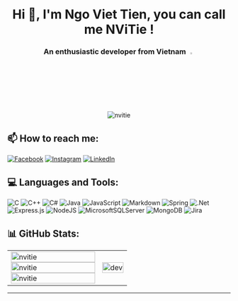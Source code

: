 <h1 align="center">Hi 👋, I'm Ngo Viet Tien, you can call me NViTie !</h1>
<h3 align="center">An enthusiastic developer from Vietnam <img src="https://img.icons8.com/color/48/000000/vietnam-circular.png" width="3%"/></h3>

<p align = "center"> <img src = "https://visitcount.itsvg.in/api?id=viettien1602&icon=0&color=11"/ alt = "nvitie"></div>

## 📫 How to reach me:

[![Facebook](https://img.shields.io/badge/Facebook-%231877F2.svg?logo=Facebook&logoColor=white)](https://www.facebook.com/nvt1602/) [![Instagram](https://img.shields.io/badge/Instagram-%23E4405F.svg?logo=Instagram&logoColor=white)](https://www.instagram.com/nv_tien_nvt/) [![LinkedIn](https://img.shields.io/badge/LinkedIn-%230077B5.svg?logo=linkedin&logoColor=white)](https://www.linkedin.com/in/viettien1602/)

## 💻 Languages and Tools:

![C](https://img.shields.io/badge/c-ffffff.svg?style=for-the-badge&logo=c&logoColor=black) ![C++](https://img.shields.io/badge/c++-ffffff.svg?style=for-the-badge&logo=c%2B%2B&logoColor=black) ![C#](https://img.shields.io/badge/c%23-ffffff.svg?style=for-the-badge&logo=c-sharp&logoColor=black) ![Java](https://img.shields.io/badge/java-ffffff.svg?style=for-the-badge&logo=java&logoColor=black) ![JavaScript](https://img.shields.io/badge/javascript-ffffff.svg?style=for-the-badge&logo=javascript&logoColor=black) ![Markdown](https://img.shields.io/badge/markdown-ffffff.svg?style=for-the-badge&logo=markdown&logoColor=black) ![Spring](https://img.shields.io/badge/spring-ffffff.svg?style=for-the-badge&logo=spring&logoColor=black) ![.Net](https://img.shields.io/badge/.NET-ffffff?style=for-the-badge&logo=.net&logoColor=black) ![Express.js](https://img.shields.io/badge/express.js-ffffff.svg?style=for-the-badge&logo=express&logoColor=black) ![NodeJS](https://img.shields.io/badge/node.js-ffffff?style=for-the-badge&logo=node.js&logoColor=black) ![MicrosoftSQLServer](https://img.shields.io/badge/Microsoft%20SQL%20Sever-ffffff?style=for-the-badge&logo=microsoft%20sql%20server&logoColor=black) ![MongoDB](https://img.shields.io/badge/MongoDB-ffffff.svg?style=for-the-badge&logo=mongodb&logoColor=black) ![Jira](https://img.shields.io/badge/jira-ffffff.svg?style=for-the-badge&logo=jira&logoColor=black)

## 📊 GitHub Stats:

<table style="width:100%;">
  <tr>
    <td>
      <img src="https://github-readme-stats.vercel.app/api?username=viettien1602&theme=buefy&hide_border=false&include_all_commits=false&count_private=false" alt="nvitie" width="100%"/>
      <img src="https://github-readme-streak-stats.herokuapp.com/?user=viettien1602&theme=buefy&hide_border=falseb" alt="nvitie" width="100%"/>
      <img src="https://github-readme-stats.vercel.app/api/top-langs/?username=viettien1602&theme=buefy&hide_border=false&include_all_commits=false&count_private=false&layout=compact" alt="nvitie" width="100%"/>
    </td>
    <td>
      <p align="center"> 
        <img src="https://cdn.dribbble.com/users/1059583/screenshots/4171367/coding-freak.gif" alt="dev" width="100%"/>
      </p>
    </td>
  </tr>
</table>

---



